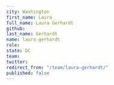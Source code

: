 ```yaml
---
city: Washington
first_name: Laura
full_name: Laura Gerhardt
github: 
last_name: Gerhardt
name: laura-gerhardt
role: 
state: DC
team: 
twitter: 
redirect_from: "/team/laura-gerhardt/"
published: false
---
```


